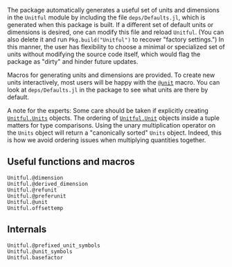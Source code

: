 The package automatically generates a useful set of units and dimensions in the
`Unitful` module by including the file `deps/Defaults.jl`, which is generated
when this package is built. If a different set of default units or dimensions is
desired, one can modify this file and reload `Unitful`. (You can also delete it
and run `Pkg.build("Unitful")` to recover "factory settings.") In this manner,
the user has flexibility to choose a minimal or specialized set of units without
modifying the source code itself, which would flag the package as "dirty" and
hinder future updates.

Macros for generating units and dimensions are provided. To create new units
interactively, most users will be happy with the [`@unit`](@ref) macro.
You can look at `deps/Defaults.jl` in the package to see what units are there
by default.

A note for the experts: Some care should be taken if explicitly creating
[`Unitful.Units`](@ref) objects. The ordering of [`Unitful.Unit`](@ref) objects
inside a tuple matters for type comparisons. Using the unary multiplication
operator on the `Units` object will return a "canonically sorted" `Units` object.
Indeed, this is how we avoid ordering issues when multiplying quantities together.

## Useful functions and macros
```@docs
Unitful.@dimension
Unitful.@derived_dimension
Unitful.@refunit
Unitful.@preferunit
Unitful.@unit
Unitful.offsettemp
```

## Internals
```@docs
Unitful.@prefixed_unit_symbols
Unitful.@unit_symbols
Unitful.basefactor
```
